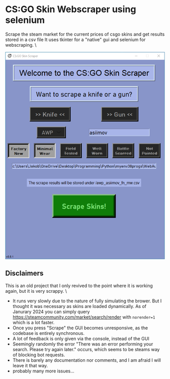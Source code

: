 # CS:GO Skin Webscraper using selenium

Scrape the steam market for the current prices of csgo skins and get results stored in a csv file
It uses tkinter for a "native" gui and selenium for webscraping. \

![Screenshot of the GUI](docs/gui.png)

## Disclaimers

This is an old project that I only revived to the point where it is working again, but it is very scrappy. \

- It runs very slowly due to the nature of fully simulating the brower. But I thought it was necessary as skins are loaded dynamically. As of Janurary 2024 you can simply query <https://steamcommunity.com/market/search/render> with `norender=1` which is a lot faster.
- Once you press "Scrape" the GUI becomes unresponsive, as the codebase is entirely synchronous.
- A lot of feedback is only given via the console, instead of the GUI
- Seemingly randomly the error "There was an error performing your search. Please try again later." occurs, which seems to be steams way of blocking bot requests.
- There is barely any documentation nor comments, and I am afraid I will leave it that way.
- probably many more issues...
